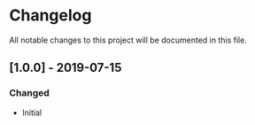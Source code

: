 # Changelog
All notable changes to this project will be documented in this file.

## [1.0.0] - 2019-07-15
### Changed
- Initial
